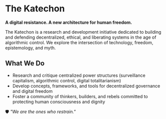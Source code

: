 # The Katechon

**A digital resistance. A new architecture for human freedom.**

The Katechon is a research and development initiative dedicated to building and defending decentralized, ethical, and liberating systems in the age of algorithmic control. We explore the intersection of technology, freedom, epistemology, and myth.

## What We Do
- Research and critique centralized power structures (surveillance capitalism, algorithmic control, digital totalitarianism)
- Develop concepts, frameworks, and tools for decentralized governance and digital freedom
- Foster a community of thinkers, builders, and rebels committed to protecting human consciousness and dignity

🛡️ *"We are the ones who restrain."*
